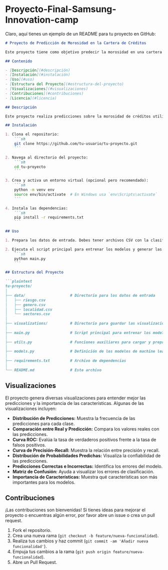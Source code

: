 # Proyecto-Final-Samsung-Innovation-camp

Claro, aquí tienes un ejemplo de un README para tu proyecto en GitHub:

```markdown
# Proyecto de Predicción de Morosidad en la Cartera de Créditos

Este proyecto tiene como objetivo predecir la morosidad en una cartera de créditos utilizando diversos modelos de aprendizaje automático. Los modelos utilizados incluyen Random Forest, Redes Neuronales, SVM, Gradient Boosting y KNN. El análisis se basa en datos relacionados con la clasificación del crédito por riesgo, género, localidad y sectores económicos.

## Contenido

- [Descripción](#descripción)
- [Instalación](#instalación)
- [Uso](#uso)
- [Estructura del Proyecto](#estructura-del-proyecto)
- [Visualizaciones](#visualizaciones)
- [Contribuciones](#contribuciones)
- [Licencia](#licencia)

## Descripción

Este proyecto realiza predicciones sobre la morosidad de créditos utilizando múltiples modelos de machine learning. Además de entrenar y evaluar los modelos, se generan varias visualizaciones para entender mejor las predicciones y la importancia de las características.

## Instalación

1. Clona el repositorio:
    ```sh
    git clone https://github.com/tu-usuario/tu-proyecto.git
    ```

2. Navega al directorio del proyecto:
    ```sh
    cd tu-proyecto
    ```

3. Crea y activa un entorno virtual (opcional pero recomendado):
    ```sh
    python -m venv env
    source env/bin/activate  # En Windows usa `env\Scripts\activate`
    ```

4. Instala las dependencias:
    ```sh
    pip install -r requirements.txt
    ```

## Uso

1. Prepara los datos de entrada. Debes tener archivos CSV con la clasificación del crédito por riesgo, género, localidad y sectores económicos.

2. Ejecuta el script principal para entrenar los modelos y generar las visualizaciones:
    ```sh
    python main.py
    ```

## Estructura del Proyecto

```plaintext
tu-proyecto/
│
├── data/                    # Directorio para los datos de entrada
│   ├── riesgo.csv
│   ├── genero.csv
│   ├── localidad.csv
│   └── sectores.csv
│
├── visualizations/          # Directorio para guardar las visualizaciones generadas
│
├── main.py                  # Script principal para entrenar los modelos y generar visualizaciones
│
├── utils.py                 # Funciones auxiliares para cargar y preprocesar los datos
│
├── models.py                # Definición de los modelos de machine learning
│
├── requirements.txt         # Archivo de dependencias
│
└── README.md                # Este archivo
```

## Visualizaciones

El proyecto genera diversas visualizaciones para entender mejor las predicciones y la importancia de las características. Algunas de las visualizaciones incluyen:

- **Distribución de Predicciones:** Muestra la frecuencia de las predicciones para cada clase.
- **Comparación entre Real y Predicción:** Compara los valores reales con las predicciones.
- **Curva ROC:** Evalúa la tasa de verdaderos positivos frente a la tasa de falsos positivos.
- **Curva de Precisión-Recall:** Muestra la relación entre precisión y recall.
- **Distribución de Probabilidades Predichas:** Visualiza la confiabilidad de las predicciones.
- **Predicciones Correctas e Incorrectas:** Identifica los errores del modelo.
- **Matriz de Confusión:** Ayuda a visualizar los errores de clasificación.
- **Importancia de Características:** Muestra qué características son más importantes para los modelos.

## Contribuciones

¡Las contribuciones son bienvenidas! Si tienes ideas para mejorar el proyecto o encuentras algún error, por favor abre un issue o crea un pull request.

1. Fork el repositorio.
2. Crea una nueva rama (`git checkout -b feature/nueva-funcionalidad`).
3. Realiza tus cambios y haz commit (`git commit -am 'Añadir nueva funcionalidad'`).
4. Empuja tus cambios a la rama (`git push origin feature/nueva-funcionalidad`).
5. Abre un Pull Request.



